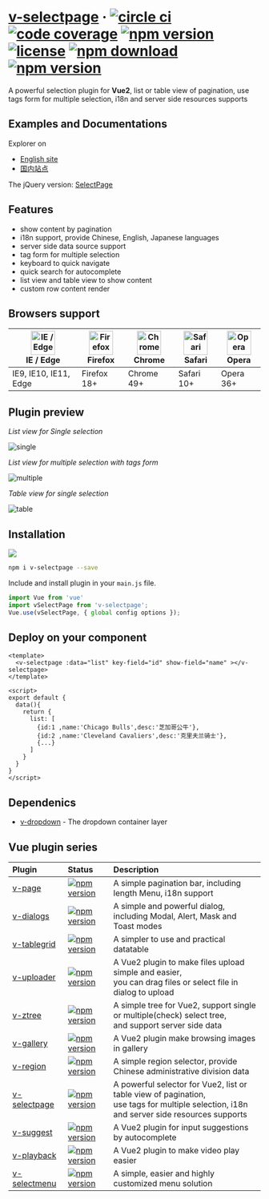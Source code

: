 # [v-selectpage](https://terryz.github.io/vue/#/selectpage) &middot; [![circle ci](https://circleci.com/gh/TerryZ/v-selectpage.svg?style=svg)](https://circleci.com/gh/TerryZ/v-selectpage) [![code coverage](https://codecov.io/gh/TerryZ/v-selectpage/branch/master/graph/badge.svg)](https://codecov.io/gh/TerryZ/v-selectpage) [![npm version](https://img.shields.io/npm/v/v-selectpage.svg)](https://www.npmjs.com/package/v-selectpage) [![license](https://img.shields.io/badge/license-MIT-brightgreen.svg)](https://mit-license.org/) [![npm download](https://img.shields.io/npm/dy/v-selectpage.svg)](https://www.npmjs.com/package/v-selectpage) [![npm version](https://img.shields.io/badge/language-Vue2-brightgreen.svg)](https://www.npmjs.com/package/v-selectpage)

A powerful selection plugin for **Vue2**, list or table view of pagination, use tags form for multiple selection, i18n and server side resources supports

## Examples and Documentations
Explorer on

- [English site](https://terryz.github.io/vue/#/selectpage)
- [国内站点](https://terryz.gitee.io/vue/#/selectpage)

The jQuery version: [SelectPage](https://github.com/TerryZ/SelectPage)

## Features

- show content by pagination
- i18n support, provide Chinese, English, Japanese languages
- server side data source support
- tag form for multiple selection
- keyboard to quick navigate
- quick search for autocomplete
- list view and table view to show content
- custom row content render

## Browsers support

| [<img src="https://raw.githubusercontent.com/alrra/browser-logos/master/src/edge/edge_48x48.png" alt="IE / Edge" width="48px" height="48px" />](http://godban.github.io/browsers-support-badges/)</br>IE / Edge | [<img src="https://raw.githubusercontent.com/alrra/browser-logos/master/src/firefox/firefox_48x48.png" alt="Firefox" width="48px" height="48px" />](http://godban.github.io/browsers-support-badges/)</br>Firefox | [<img src="https://raw.githubusercontent.com/alrra/browser-logos/master/src/chrome/chrome_48x48.png" alt="Chrome" width="48px" height="48px" />](http://godban.github.io/browsers-support-badges/)</br>Chrome | [<img src="https://raw.githubusercontent.com/alrra/browser-logos/master/src/safari/safari_48x48.png" alt="Safari" width="48px" height="48px" />](http://godban.github.io/browsers-support-badges/)</br>Safari | [<img src="https://raw.githubusercontent.com/alrra/browser-logos/master/src/opera/opera_48x48.png" alt="Opera" width="48px" height="48px" />](http://godban.github.io/browsers-support-badges/)</br>Opera |
| --------- | --------- | --------- | --------- | --------- |
| IE9, IE10, IE11, Edge | Firefox 18+ | Chrome 49+ | Safari 10+ | Opera 36+ |

## Plugin preview

*List view for Single selection*

![single](https://terryz.github.io/image/v-selectpage/v-selectpage-single.png)

*List view for multiple selection with tags form*

![multiple](https://terryz.github.io/image/v-selectpage/v-selectpage-multiple.png)

*Table view for single selection*

![table](https://terryz.github.io/image/v-selectpage/v-selectpage-table.png)

## Installation

<a href="https://nodei.co/npm/v-selectpage/"><img src="https://nodei.co/npm/v-selectpage.png"></a>

``` bash
npm i v-selectpage --save
```

Include and install plugin in your `main.js` file.

```js
import Vue from 'vue'
import vSelectPage from 'v-selectpage';
Vue.use(vSelectPage, { global config options });
```

## Deploy on your component

```vue
<template>
  <v-selectpage :data="list" key-field="id" show-field="name" ></v-selectpage>
</template>

<script>
export default {
  data(){
    return {
      list: [
        {id:1 ,name:'Chicago Bulls',desc:'芝加哥公牛'},
        {id:2 ,name:'Cleveland Cavaliers',desc:'克里夫兰骑士'},
        {...}
      ]
    }
  }
}
</script>
```

## Dependenics

- [v-dropdown](https://github.com/TerryZ/v-dropdown) - The dropdown container layer

## Vue plugin series

| Plugin | Status | Description |
| :---------------- | :-- | :-- |
| [v-page](https://github.com/TerryZ/v-page) | [![npm version](https://img.shields.io/npm/v/v-page.svg)](https://www.npmjs.com/package/v-page) | A simple pagination bar, including length Menu, i18n support |
| [v-dialogs](https://github.com/TerryZ/v-dialogs) | [![npm version](https://img.shields.io/npm/v/v-dialogs.svg)](https://www.npmjs.com/package/v-dialogs) | A simple and powerful dialog, including Modal, Alert, Mask and Toast modes |
| [v-tablegrid](https://github.com/TerryZ/v-tablegrid) | [![npm version](https://img.shields.io/npm/v/v-tablegrid.svg)](https://www.npmjs.com/package/v-tablegrid) | A simpler to use and practical datatable |
| [v-uploader](https://github.com/TerryZ/v-uploader) | [![npm version](https://img.shields.io/npm/v/v-uploader.svg)](https://www.npmjs.com/package/v-uploader) | A Vue2 plugin to make files upload simple and easier, <br>you can drag files or select file in dialog to upload |
| [v-ztree](https://github.com/TerryZ/v-ztree) | [![npm version](https://img.shields.io/npm/v/v-ztree.svg)](https://www.npmjs.com/package/v-ztree) | A simple tree for Vue2, support single or multiple(check) select tree, <br>and support server side data |
| [v-gallery](https://github.com/TerryZ/v-gallery) | [![npm version](https://img.shields.io/npm/v/v-gallery.svg)](https://www.npmjs.com/package/v-gallery) | A Vue2 plugin make browsing images in gallery |
| [v-region](https://github.com/TerryZ/v-region) | [![npm version](https://img.shields.io/npm/v/v-region.svg)](https://www.npmjs.com/package/v-region) | A simple region selector, provide Chinese administrative division data |
| [v-selectpage](https://github.com/TerryZ/v-selectpage) | [![npm version](https://img.shields.io/npm/v/v-selectpage.svg)](https://www.npmjs.com/package/v-selectpage) | A powerful selector for Vue2, list or table view of pagination, <br>use tags for multiple selection, i18n and server side resources supports |
| [v-suggest](https://github.com/TerryZ/v-suggest) | [![npm version](https://img.shields.io/npm/v/v-suggest.svg)](https://www.npmjs.com/package/v-suggest) | A Vue2 plugin for input suggestions by autocomplete |
| [v-playback](https://github.com/TerryZ/v-playback) | [![npm version](https://img.shields.io/npm/v/v-playback.svg)](https://www.npmjs.com/package/v-playback) | A Vue2 plugin to make video play easier |
| [v-selectmenu](https://github.com/TerryZ/v-selectmenu) | [![npm version](https://img.shields.io/npm/v/v-selectmenu.svg)](https://www.npmjs.com/package/v-selectmenu) | A simple, easier and highly customized menu solution |

